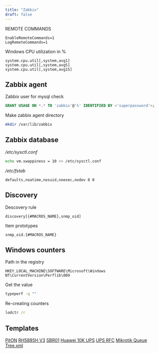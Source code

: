 ```yaml
---
title: "Zabbix"
draft: false
---
```


REMOTE COMMANDS

```text
EnableRemoteCommands=1
LogRemoteCommands=1
```

Windows CPU utilization in %

```text
system.cpu.util[,system,avg1]
system.cpu.util[,system,avg5]
system.cpu.util[,system,avg15]
```

## Zabbix agent

Zabbix user for mysql check

```sql
GRANT USAGE ON *.* TO 'zabbix'@'%' IDENTIFIED BY <'superpassword'>;
```

Make zabbix agent directory

```bash
mkdir /var/lib/zabbix
```

## Zabbix database

_/etc/sysctl.conf_

```bash
echo vm.swappiness = 10 >> /etc/sysctl.conf
```

_/etc/fstab_

```text
defaults,noatime,nosuid,noexec,nodev 0 0
```

## Discovery

Descovery rule

```text
discovery[{#MACROS_NAME},snmp_oid]
```

Item prototypes

```text
snmp_oid.{#MACROS_NAME}
```

## Windows counters

Path in the registry

```text
HKEY_LOCAL_MACHINE\SOFTWARE\Microsoft\Windows NT\CurrentVersion\Perflib\009
```

Get the value

```cmd
typeperf -q ""
```

Re-creating counters

```cmd
lodctr /r
```

## Templates

[PitON](https://github.com/pgalonza/Notes-files/zabbix/templates/PitON-XM20.xml)
[RH5885H V3](https://github.com/pgalonza/Notes-files/zabbix/templates/RH5885H-V3.xml)
[SBR01](https://github.com/pgalonza/Notes-files/zabbix/templates/SBR01.xml)
[Huawei 10K UPS](https://github.com/pgalonza/Notes-files/zabbix/templates/Huawei-10K-UPS.xml)
[UPS RFC](https://github.com/pgalonza/Notes-files/zabbix/templates/UPS-RFC.xml)
[Mikrotik Queue Tree.xml](https://github.com/pgalonza/Notes-files/zabbix/templates/mikrotik-Queue-Tree.xml)
